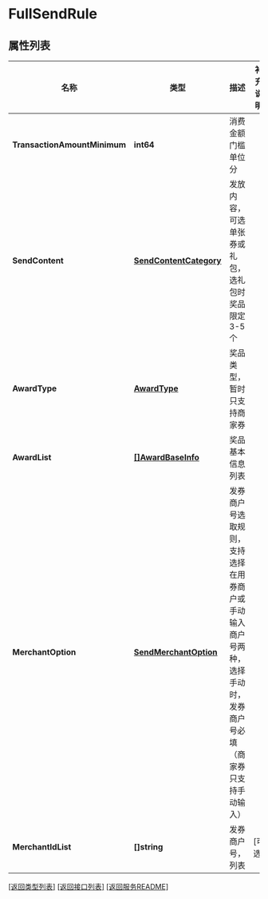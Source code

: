 # FullSendRule

## 属性列表

名称 | 类型 | 描述 | 补充说明
------------ | ------------- | ------------- | -------------
**TransactionAmountMinimum** | **int64** | 消费金额门槛 单位分 | 
**SendContent** | [**SendContentCategory**](SendContentCategory.md) | 发放内容，可选单张券或礼包，选礼包时奖品限定3-5个 | 
**AwardType** | [**AwardType**](AwardType.md) | 奖品类型，暂时只支持商家券 | 
**AwardList** | [**[]AwardBaseInfo**](AwardBaseInfo.md) | 奖品基本信息列表 | 
**MerchantOption** | [**SendMerchantOption**](SendMerchantOption.md) | 发券商户号选取规则，支持选择在用券商户或手动输入商户号两种，选择手动时，发券商户号必填（商家券只支持手动输入） | 
**MerchantIdList** | **[]string** | 发券商户号，列表 | [可选] 

[\[返回类型列表\]](README.md#类型列表)
[\[返回接口列表\]](README.md#接口列表)
[\[返回服务README\]](README.md)


